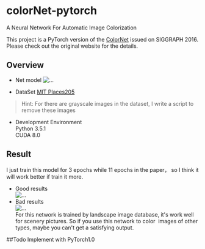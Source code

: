 # colorNet-pytorch
A Neural Network For Automatic Image Colorization

This project is a PyTorch version of the [ColorNet](http://hi.cs.waseda.ac.jp/~iizuka/projects/colorization/en/) issued on SIGGRAPH 2016. Please check out the original website for the details.

## Overview
* Net model
![...](https://github.com/shufanwu/colorNet-pytorch/blob/master/readme%20images/model.png)

* DataSet
[MIT Places205](http://places.csail.mit.edu/user/index.php)  
> Hint: For there are grayscale images in the dataset, I write a script to remove these images

* Development Environment  
Python 3.5.1  
CUDA 8.0  

## Result
I just train this model for 3 epochs while 11 epochs in the paper， so I think it will work better if train it more.

* Good results  
![...](https://github.com/shufanwu/colorNet-pytorch/blob/master/readme%20images/good-result.png)  
* Bad results  
![...](https://github.com/shufanwu/colorNet-pytorch/blob/master/readme%20images/bad-result.png)  
For this network is trained by landscape image database, it's work well for scenery pictures. So if you use this network to color  images of other types, maybe you can't get a satisfying output.

##Todo
Implement with PyTorch1.0

